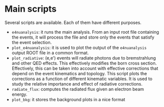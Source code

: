 # Main scripts
Several scripts are available. Each of them have different purposes. 
- `e4nuanalysis`: it runs the main analysis. From an input root file containing the events, it will process the file and store only the events that satisfy the event selection. 
- `plot_e4nuanalysis`: it is used to plot the output of the `e4nuanalysis` output ROOT file in a common format. 
- `plot_radiative`: (e,e') events will radiate photons due to bremstrahlung and other QED effects. This effectively modifies the born cross section. Effectively, this can be taken into account with effective corrections that depend on the event kinematics and topology. This script plots the corrections as a function of different kinematic variables. It is used to study the relative importance and effect of radiative corrections. 
- `radiate_flux`: computes the radiated flux given an electron beam energy.
- `plot_bkg`: it stores the background plots in a nice format
